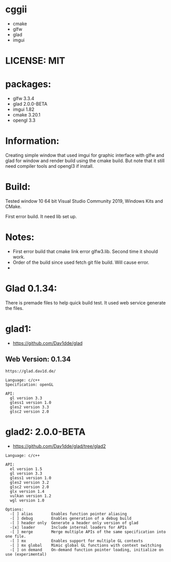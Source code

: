 # cggii 
 * cmake
 * glfw
 * glad
 * imgui

# LICENSE: MIT

# packages:
  * glfw 3.3.4
  * glad 2.0.0-BETA
  * imgui 1.82
  * cmake 3.20.1
  * opengl 3.3

# Information:
  Creating simple window that used imgui for graphic interface with glfw and glad for window and render build using the cmake build. But note that it still need compiler tools and opengl3 if install.

# Build:
  Tested window 10 64 bit Visual Studio Community 2019, Windows Kits and CMake.

  First error build. It need lib set up.

# Notes:
 * First error build that cmake link error glfw3.lib. Second time it should work.
 * Order of the build since used fetch git file build. Will cause error.
 * 

# Glad 0.1.34:
  There is premade files to help quick build test. It used web service generate the files.

# glad1:
 * https://github.com/Dav1dde/glad

## Web Version: 0.1.34 

```
https://glad.dav1d.de/

Language: c/c++
Specification: openGL

API:
  gl version 3.3
  gless1 version 1.0
  gles2 version 3.3
  glsc2 version 2.0
```

# glad2: 2.0.0-BETA
 * https://github.com/Dav1dde/glad/tree/glad2

```
Language: c/c++

API:
  el version 1.5
  gl version 3.3
  gless1 version 1.0
  gles2 version 3.2
  glsc2 version 2.0
  glx version 1.4
  vulkan version 1.2
  wgl version 1.0

Options:
  -[ ] alias        Enables function pointer aliasing
  -[ ] debug        Enables generation of a debug build
  -[ ] header only  Generate a header only version of glad
  -[x] loader       Include internal loaders for APIs
  -[ ] merge        Merge multiple APIs of the same specification into one file.
  -[ ] mx           Enables support for multiple GL contexts
  -[ ] mx global    Mimic global GL functions with context switching
  -[ ] on demand    On-demand function pointer loading, initialize on use (experimental)
```
